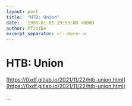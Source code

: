 ```yaml
---
layout: post
title:  "HTB: Union"
date:   1990-01-01 19:55:00 +0000
author: PfiatDe
excerpt_separator: <!--more-->
---
```


# HTB: Union

[https://0xdf.gitlab.io/2021/11/22/htb-union.html](https://0xdf.gitlab.io/2021/11/22/htb-union.html)

...
<!--more-->
